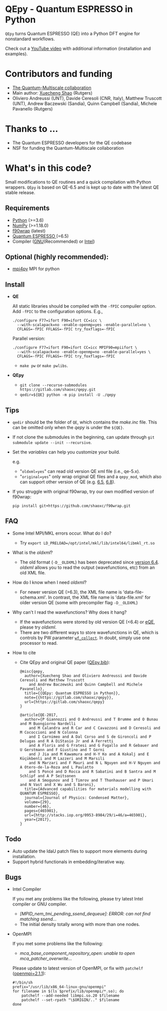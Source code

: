# QEpy - Quantum ESPRESSO in Python
   `QEpy` turns Quantum ESPRESSO (QE) into a Python DFT engine for nonstandard workflows. 

   Check out a [YouTube video](https://www.youtube.com/watch?v=cWt0BVQs-_U) with additional information (installation and examples).
   
# Contributors and funding
 - [The Quantum-Multiscale collaboration](http://www.quantum-multiscale.org/)
 - Main author: [Xuecheng Shao](mailto:xuecheng.shao@rutgers.edu) (Rutgers) 
 - Oliviero Andreussi (UNT), Davide Ceresoli (CNR, Italy), Matthew Truscott (UNT), Andrew Baczewski (Sandia), Quinn Campbell (Sandia), Michele Pavanello (Rutgers)


# Thanks to ...
 - The Quantum ESPRESSO developers for the QE codebase
 - NSF for funding the Quantum-Multiscale collaboration

# What's in this code?
Small modifications to QE routines and a quick compilation with Python wrappers. `QEpy` is based on QE-6.5 and is kept up to date with the latest QE stable release.

## Requirements
 - [Python](https://www.python.org/) (>=3.6)
 - [NumPy](https://docs.scipy.org/doc/numpy/reference/) (>=1.18.0)
 - [f90wrap](https://github.com/jameskermode/f90wrap) (latest)
 - [Quantum ESPRESSO ](https://gitlab.com/QEF/q-e/-/releases/qe-6.5) (=6.5)
 - Compiler ([GNU](https://gcc.gnu.org/fortran/)(Recommended) or [Intel](https://software.intel.com/content/www/us/en/develop/tools/oneapi/components/fortran-compiler.html))

## Optional (highly recommended):
 - [mpi4py](https://bitbucket.org/mpi4py/mpi4py) MPI for python

## Install
 - **QE**

	All static libraries should be compiled with the `-fPIC` compuiler option. Add `-fPIC` to the configuration options. E.g.,

     ```shell
	 ./configure F77=ifort F90=ifort CC=icc \
	   --with-scalapack=no -enable-openmp=yes -enable-parallel=no \
	   CFLAGS=-fPIC FFLAGS=-fPIC try_foxflags=-fPIC
     ```

	Parallel version:


     ```shell
	 ./configure F77=ifort F90=ifort CC=icc MPIF90=mpiifort \
	   --with-scalapack=no -enable-openmp=no -enable-parallel=yes \
	   CFLAGS=-fPIC FFLAGS=-fPIC try_foxflags=-fPIC
	 ```

   + `make pw` or `make pwlibs`.

 - **QEpy**

   + `git clone --recurse-submodules https://gitlab.com/shaoxc/qepy.git`
   + `qedir=${QE} python -m pip install -U ./qepy`

## Tips
 - `qedir` should be the folder of `QE`, which contains the *make.inc* file. This can be omitted only when the *qepy* is under the `${QE}`.
 - If not clone the submodules in the beginning, can update through `git submodule update --init --recursive`.
 - Set the *variables* can help you customize your build.

	e.g.

	- "`oldxml=yes`" can read old version QE xml file (i.e., qe-5.x).
	- "`original=yes`" only wrap original QE files and a ``qepy_mod``, which also can support other version of QE (e.g. [6.5](examples/original/6.5), [6.8](examples/original/6.8)).

 - If you struggle with original f90wrap, try our own modified version of f90wrap:

    ```shell
	pip install git+https://github.com/shaoxc/f90wrap.git
    ```

## FAQ
 - Some Intel MPI/MKL errors occur. What do I do?
	+ Try `export LD_PRELOAD=/opt/intel/mkl/lib/intel64/libmkl_rt.so`

 - What is the *oldxml*?
	+ The old format (`-D__OLDXML`) has been deprecated since [version 6.4](https://gitlab.com/QEF/q-e/-/releases/qe-6.4). *oldxml* allows you to read the output (wavefunctions, etc) from an old XML file.

 - How do I know when I need *oldxml*?
	+ For newer version QE (>6.3), the XML file name is 'data-file-schema.xml'. In contrast, the XML file name is 'data-file.xml' for older version QE (some with precompiler flag `-D__OLDXML`)

 - Why can't I read the wavefunctions? Why does it hang?
	+ If the wavefunctions were stored by old version QE (<6.4) or [eQE](http://eqe.rutgers.edu), please try *oldxml*.
	+ There are two different ways to store wavefunctions in QE, which is controls by PW parameter [`wf_collect`](http://www.quantum-espresso.org/Doc/INPUT_PW.html#idm68). In doubt, simply use one processor to read.

 - How to cite

	+ Cite QEpy and original QE paper ([QEpy.bib](doc/QEpy.bib)):

		```
		@misc{qepy,
		  author={Xuecheng Shao and Oliviero Andreussi and Davide Ceresoli and Matthew Truscott 
			and Andrew Baczewski and Quinn Campbell and Michele Pavanello},
		  title={{QEpy: Quantum ESPRESSO in Python}},
		  note={{https://gitlab.com/shaoxc/qepy}},
		  url={https://gitlab.com/shaoxc/qepy}
		}
	
		@article{QE-2017,
		  author={P Giannozzi and O Andreussi and T Brumme and O Bunau and M Buongiorno Nardelli
			and M Calandra and R Car and C Cavazzoni and D Ceresoli and M Cococcioni and N Colonna
			and I Carnimeo and A Dal Corso and S de Gironcoli and P Delugas and R A DiStasio Jr and A Ferretti
			and A Floris and G Fratesi and G Fugallo and R Gebauer and U Gerstmann and F Giustino and T Gorni
			and J Jia and M Kawamura and H-Y Ko and A Kokalj and E Küçükbenli and M Lazzeri and M Marsili
			and N Marzari and F Mauri and N L Nguyen and H-V Nguyen and A Otero-de-la-Roza and L Paulatto
			and S Poncé and D Rocca and R Sabatini and B Santra and M Schlipf and A P Seitsonen
			and A Smogunov and I Timrov and T Thonhauser and P Umari and N Vast and X Wu and S Baroni},
		  title={Advanced capabilities for materials modelling with QUANTUM ESPRESSO},
		  journal={Journal of Physics: Condensed Matter},
		  volume={29},
		  number={46},
		  pages={465901},
		  url={http://stacks.iop.org/0953-8984/29/i=46/a=465901},
		  year={2017},
		}
		```

## Todo
 - Auto update the ldaU patch files to support more elements during installation.
 - Support hybrid functionals in embedding/iterative way.

## Bugs
 - Intel Compiler

	If you met any problems like the following, please try latest Intel compiler or GNU compiler.

	+ *[MPID_nem_tmi_pending_ssend_dequeue]: ERROR: can not find matching ssend...*
	+ The initial density totally wrong with more than one nodes.

 - OpenMPI

	If you met some problems like the following:

	+ *mca_base_component_repository_open: unable to open mca_patcher_overwrite...*

	Please update to latest version of OpenMPI, or fix with `patchelf` ([openmpi=2.1.1](https://github.com/open-mpi/ompi/issues/3705)):

    ```shell
	#!/bin/sh
	prefix="/usr/lib/x86_64-linux-gnu/openmpi"
	for filename in $(ls $prefix/lib/openmpi/*.so); do
		patchelf --add-needed libmpi.so.20 $filename
		patchelf --set-rpath "\$ORIGIN/.." $filename
	done
    ```
